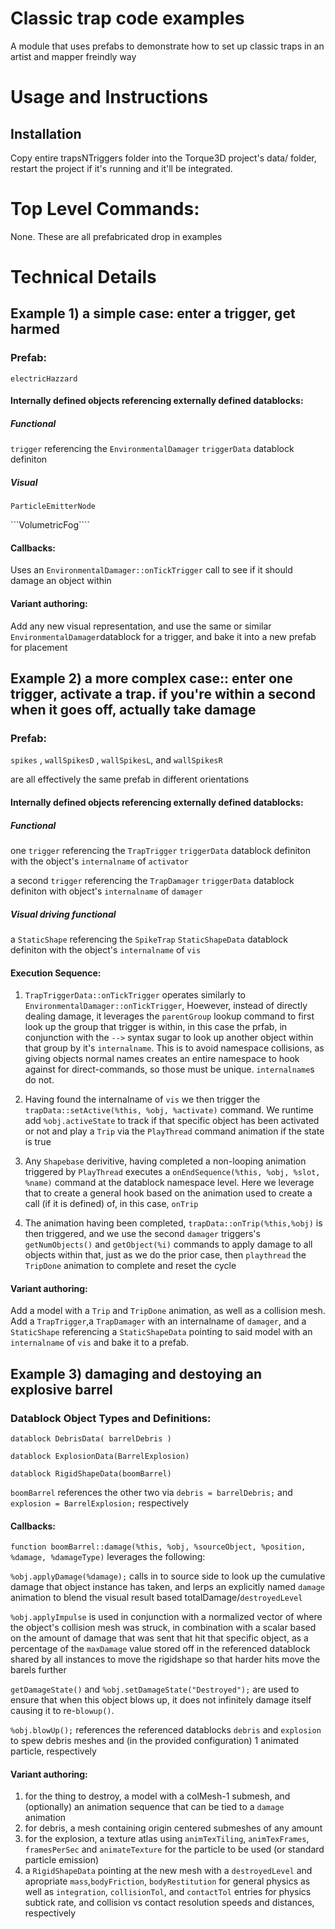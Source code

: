 # Classic trap code examples
A module that uses prefabs to demonstrate how to set up classic traps in an artist and mapper freindly way

# Usage and Instructions
## Installation
Copy entire trapsNTriggers folder into the Torque3D project's data/ folder, restart the project if it's running and it'll be integrated.

# Top Level Commands:
None. These are all prefabricated drop in examples

# Technical Details
## Example 1) a simple case: enter a trigger, get harmed
### Prefab: 
```electricHazzard```
#### Internally defined objects referencing externally defined datablocks:
##### Functional
```trigger``` referencing the ```EnvironmentalDamager``` ```triggerData``` datablock definiton
#####  Visual
```ParticleEmitterNode```

```VolumetricFog````
#### Callbacks: 
Uses an ```EnvironmentalDamager::onTickTrigger``` call to see if it should damage an object within 
#### Variant authoring:
Add any new visual representation, and use the same or similar ```EnvironmentalDamager```datablock for a trigger, and bake it into a new prefab for placement

## Example 2) a more complex case:: enter one trigger, activate a trap. if you're within a second when it goes off, actually take damage
### Prefab: 
```spikes``` , ```wallSpikesD``` , ```wallSpikesL```, and ```wallSpikesR```

are all effectively the same prefab in different orientations
#### Internally defined objects referencing externally defined datablocks:
##### Functional
one ```trigger``` referencing the ```TrapTrigger``` ```triggerData``` datablock definiton with the object's ```internalname``` of ```activator```

a second ```trigger``` referencing the ```TrapDamager``` ```triggerData``` datablock definiton with object's ```internalname``` of ```damager```
#####  Visual *driving* functional
a ```StaticShape``` referencing the ```SpikeTrap``` ```StaticShapeData``` datablock definiton with the object's ```internalname``` of ```vis```
#### Execution Sequence: 
1) ```TrapTriggerData::onTickTrigger``` operates similarly to ```EnvironmentalDamager::onTickTrigger```, 
Hoewever, instead of directly dealing damage, it leverages the ```parentGroup``` lookup command to first look up the group that trigger is within, in this case the prfab,
in conjunction with the ```-->``` syntax sugar to look up another object within that group by it's ```internalname```.
This is to avoid namespace collisions, as giving objects normal names creates an entire namespace to hook against for direct-commands, so those must be unique. ```internalname```s do not.

2) Having found the internalname of ```vis``` we then trigger the ```trapData::setActive(%this, %obj, %activate)``` command. We runtime add ```%obj.activeState``` to track if that specific object has been activated or not and play a ```Trip``` via the ```PlayThread``` command animation if the state is true

3) Any ```Shapebase``` derivitive, having completed a non-looping animation triggered by ```PlayThread``` executes a ```onEndSequence(%this, %obj, %slot, %name)``` command at the datablock namespace level.
Here we leverage that to create a general hook based on the animation used to create a call (if it is defined) of, in this case, ```onTrip```

4) The animation having been completed, ```trapData::onTrip(%this,%obj)``` is then triggered, and we use the second ```damager``` triggers's ```getNumObjects()``` and ```getObject(%i)``` commands to apply damage to all objects within that,
   just as we do the prior case, then ```playthread``` the ```TripDone``` animation to complete and reset the cycle
#### Variant authoring:
Add a model with a ```Trip``` and ```TripDone``` animation, as well as a collision mesh.
Add a ```TrapTrigger```,a ```TrapDamager``` with an internalname of ```damager```, and a ```StaticShape``` referencing a ```StaticShapeData``` pointing to said model with an ```internalname``` of ```vis``` and bake it to a prefab.

## Example 3) damaging and destoying an explosive barrel
### Datablock Object Types and Definitions:
```datablock DebrisData( barrelDebris )```

```datablock ExplosionData(BarrelExplosion)```

```datablock RigidShapeData(boomBarrel)```

```boomBarrel``` references the other two via ```debris = barrelDebris;``` and ```explosion = BarrelExplosion;``` respectively
#### Callbacks:
```function boomBarrel::damage(%this, %obj, %sourceObject, %position, %damage, %damageType)``` leverages the following:

```%obj.applyDamage(%damage);``` calls in to source side to look up the cumulative damage that object instance has taken, and lerps an explicitly named ```damage``` animation to blend the visual result based totalDamage/```destroyedLevel```

```%obj.applyImpulse``` is used in conjunction with a normalized vector of where the object's collision mesh was struck, in combination with a scalar based on the amount of damage that was sent that hit that specific object, as a percentage of the ```maxDamage``` value stored off in the referenced datablock shared by all instances to move the rigidshape so that harder hits move the barels further

```getDamageState()``` and ```%obj.setDamageState("Destroyed");``` are used to ensure that when this object blows up, it does not infinitely damage itself causing it to re-```blowup()```.

```%obj.blowUp();``` references the referenced datablocks ```debris``` and ```explosion``` to spew debris meshes and (in the provided configuration) 1 animated particle, respectively
#### Variant authoring:
1) for the thing to destroy, a model with a colMesh-1 submesh, and (optionally) an animation sequence that can be tied to a ```damage``` animation
2) for debris, a mesh containing origin centered submeshes of any amount
3) for the explosion, a texture atlas using ```animTexTiling```, ```animTexFrames```, ```framesPerSec``` and ```animateTexture``` for the particle to be used (or standard particle emission)
4) a ```RigidShapeData``` pointing at the new mesh with a ```destroyedLevel``` and apropriate ```mass```,```bodyFriction```, ```bodyRestitution``` for general physics as well as ```integration```, ```collisionTol```, and ```contactTol``` entries for physics subtick rate, and collision vs contact resolution speeds and distances, respectively 
